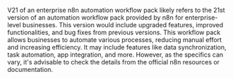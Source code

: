 V21 of an enterprise n8n automation workflow pack likely refers to the 21st version of an automation workflow pack provided by n8n for enterprise-level businesses. This version would include upgraded features, improved functionalities, and bug fixes from previous versions. This workflow pack allows businesses to automate various processes, reducing manual effort and increasing efficiency. It may include features like data synchronization, task automation, app integration, and more. However, as the specifics can vary, it's advisable to check the details from the official n8n resources or documentation.
